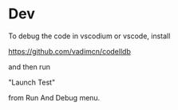 # Dev

To debug the code in vscodium or vscode, install

https://github.com/vadimcn/codelldb

and then run

"Launch Test" 

from Run And Debug menu.
